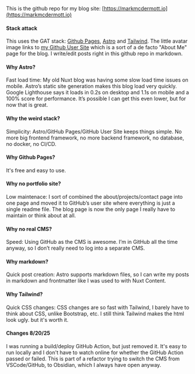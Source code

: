 This is the github repo for my blog site: [https://markmcdermott.io](https://markmcdermott.io)

#### Stack attack
This uses the GAT stack: [Github Pages](https://pages.github.com/), [Astro](https://astro.build) and [Tailwind](https://tailwindcss.com/). The little avatar image links to [my Github User Site](https://github.com/mark-mcdermott/mark-mcdermott) which is a sort of a de facto "About Me" page for the blog. I write/edit posts right in this github repo in markdown.

#### Why Astro?
Fast load time: My old Nuxt blog was having some slow load time issues on mobile. Astro’s static site generation makes this blog load very quickly. Google Lighthouse says it loads in 0.2s on desktop and 1.1s on mobile and a 100% score for performance. It’s possible I can get this even lower, but for now that is great.

#### Why the weird stack?
Simplicity: Astro/GitHub Pages/GitHub User Site keeps things simple. No more big frontend framework, no more backend framework, no database, no docker, no CI/CD.

#### Why Github Pages?
It's free and easy to use.

#### Why no portfolio site?
Low maintenace: I sort of combined the about/projects/contact page into one page and moved it to GitHub’s user site where everything is just a single readme file. The blog page is now the only page I really have to maintain or think about at all.

#### Why no real CMS?
Speed: Using GitHub as the CMS is awesome. I’m in GitHub all the time anyway, so I don’t really need to log into a separate CMS.

#### Why markdown?
Quick post creation: Astro supports markdown files, so I can write my posts in markdown and frontmatter like I was used to with Nuxt Content.

#### Why Tailwind?
Quick CSS changes: CSS changes are so fast with Tailwind, I barely have to think about CSS, unlike Bootstrap, etc.  I still think Tailwind makes the html look ugly. but it's worth it.

#### Changes 8/20/25
I was running a build/deploy GitHub Action, but just removed it. It's easy to run locally and I don't have to watch online for whether the GitHub Action passed or failed. This is part of a refactor trying to switch the CMS from VSCode/GitHub, to Obsidian, which I always have open anyway.